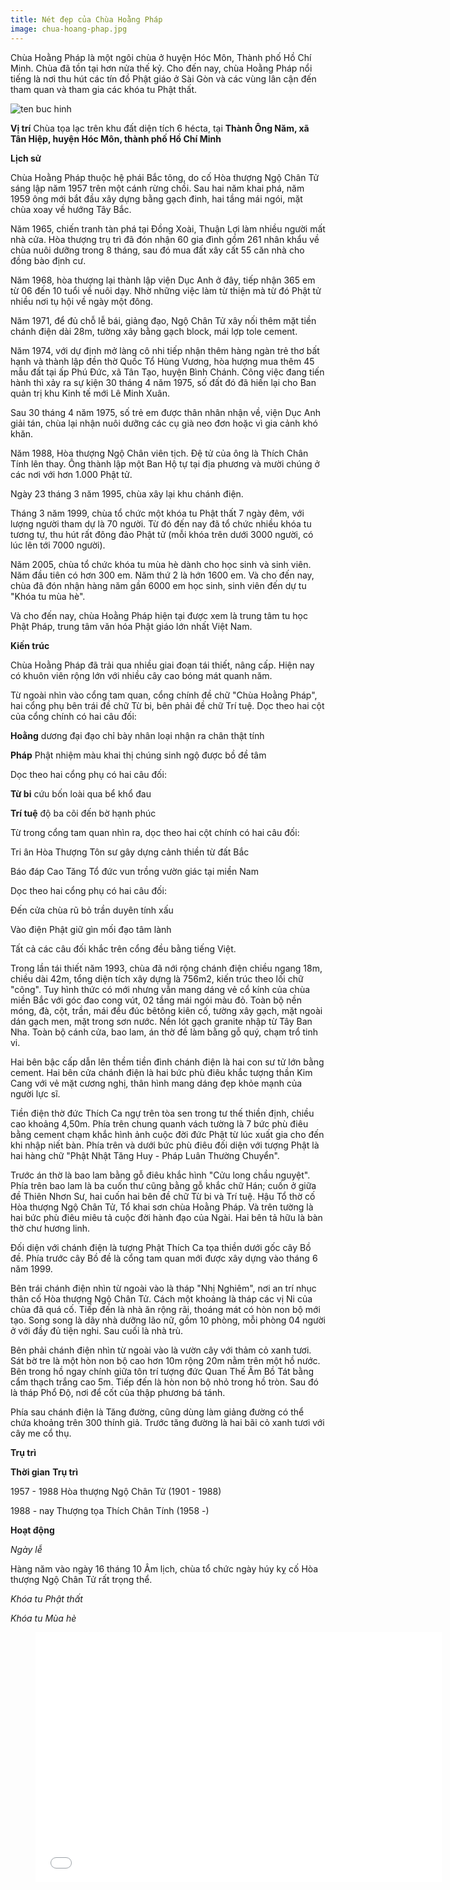 ```yaml
---
title: Nét đẹp của Chùa Hoằng Pháp
image: chua-hoang-phap.jpg
---
```



Chùa Hoằng Pháp là một ngôi chùa ở huyện Hóc Môn, Thành phố Hồ Chí Minh. Chùa đã tồn tại hơn nửa thế kỷ. Cho đến nay, chùa Hoằng Pháp nổi tiếng là nơi thu hút các tín đồ Phật giáo ở Sài Gòn và các vùng lân cận đến tham quan và tham gia các khóa tu Phật thất.

![ten buc hinh](https://upload.wikimedia.org/wikipedia/commons/thumb/d/de/Ch%C3%B9a_Ho%E1%BA%B1ng_Ph%C3%A1p.jpg/1024px-Ch%C3%B9a_Ho%E1%BA%B1ng_Ph%C3%A1p.jpg "ten buc hinh")

**Vị trí**
Chùa tọa lạc trên khu đất diện tích 6 hécta, tại **Thành Ông Năm, xã Tân Hiệp, huyện Hóc Môn, thành phố Hồ Chí Minh**

**Lịch sử**

Chùa Hoằng Pháp thuộc hệ phái Bắc tông, do cố Hòa thượng Ngộ Chân Tử sáng lập năm 1957 trên một cánh rừng chồi. Sau hai năm khai phá, năm 1959 ông mới bắt đầu xây dựng bằng gạch đinh, hai tầng mái ngói, mặt chùa xoay về hướng Tây Bắc.

Năm 1965, chiến tranh tàn phá tại Đồng Xoài, Thuận Lợi làm nhiều người mất nhà cửa. Hòa thượng trụ trì đã đón nhận 60 gia đình gồm 261 nhân khẩu về chùa nuôi dưỡng trong 8 tháng, sau đó mua đất xây cất 55 căn nhà cho đồng bào định cư.

Năm 1968, hòa thượng lại thành lập viện Dục Anh ở đây, tiếp nhận 365 em từ 06 đến 10 tuổi về nuôi dạy. Nhờ những việc làm từ thiện mà từ đó Phật tử nhiều nơi tụ hội về ngày một đông.

Năm 1971, để đủ chỗ lễ bái, giảng đạo, Ngộ Chân Tử xây nối thêm mặt tiền chánh điện dài 28m, tường xây bằng gạch block, mái lợp tole cement.

Năm 1974, với dự định mở làng cô nhi tiếp nhận thêm hàng ngàn trẻ thơ bất hạnh và thành lập đền thờ Quốc Tổ Hùng Vương, hòa hượng mua thêm 45 mẫu đất tại ấp Phú Đức, xã Tân Tạo, huyện Bình Chánh. Công việc đang tiến hành thì xảy ra sự kiện 30 tháng 4 năm 1975, số đất đó đã hiến lại cho Ban quản trị khu Kinh tế mới Lê Minh Xuân.

Sau 30 tháng 4 năm 1975, số trẻ em được thân nhân nhận về, viện Dục Anh giải tán, chùa lại nhận nuôi dưỡng các cụ già neo đơn hoặc vì gia cảnh khó khăn.

Năm 1988, Hòa thượng Ngộ Chân viên tịch. Đệ tử của ông là Thích Chân Tính lên thay. Ông thành lập một Ban Hộ tự tại địa phương và mười chúng ở các nơi với hơn 1.000 Phật tử.

Ngày 23 tháng 3 năm 1995, chùa xây lại khu chánh điện.

Tháng 3 năm 1999, chùa tổ chức một khóa tu Phật thất 7 ngày đêm, với lượng người tham dự là 70 người. Từ đó đến nay đã tổ chức nhiều khóa tu tương tự, thu hút rất đông đảo Phật tử (mỗi khóa trên dưới 3000 người, có lúc lên tới 7000 người).

Năm 2005, chùa tổ chức khóa tu mùa hè dành cho học sinh và sinh viên. Năm đầu tiên có hơn 300 em. Năm thứ 2 là hớn 1600 em. Và cho đến nay, chùa đã đón nhận hàng năm gần 6000 em học sinh, sinh viên đến dự tu "Khóa tu mùa hè".

Và cho đến nay, chùa Hoằng Pháp hiện tại được xem là trung tâm tu học Phật Pháp, trung tâm văn hóa Phật giáo lớn nhất Việt Nam.

**Kiến trúc**

Chùa Hoằng Pháp đã trải qua nhiều giai đoạn tái thiết, nâng cấp. Hiện nay có khuôn viên rộng lớn với nhiều cây cao bóng mát quanh năm.

Từ ngoài nhìn vào cổng tam quan, cổng chính đề chữ "Chùa Hoằng Pháp", hai cổng phụ bên trái đề chữ Từ bi, bên phải đề chữ Trí tuệ. Dọc theo hai cột của cổng chính có hai câu đối:

**Hoằng** dương đại đạo chỉ bày nhân loại nhận ra chân thật tính

**Pháp** Phật nhiệm màu khai thị chúng sinh ngộ được bồ đề tâm

Dọc theo hai cổng phụ có hai câu đối:

**Từ bi** cứu bốn loài qua bể khổ đau

**Trí tuệ** độ ba cõi đến bờ hạnh phúc

Từ trong cổng tam quan nhìn ra, dọc theo hai cột chính có hai câu đối:

Tri ân Hòa Thượng Tôn sư gây dựng cảnh thiền từ đất Bắc

Báo đáp Cao Tăng Tổ đức vun trồng vườn giác tại miền Nam

Dọc theo hai cổng phụ có hai câu đối:

Đến cửa chùa rũ bỏ trần duyên tính xấu

Vào điện Phật giữ gìn mối đạo tâm lành

Tất cả các câu đối khắc trên cổng đều bằng tiếng Việt.

Trong lần tái thiết năm 1993, chùa đã nới rộng chánh điện chiều ngang 18m, chiều dài 42m, tổng diện tích xây dựng là 756m2, kiến trúc theo lối chữ "công". Tuy hình thức có mới nhưng vẫn mang dáng vẻ cổ kính của chùa miền Bắc với góc đao cong vút, 02 tầng mái ngói màu đỏ. Toàn bộ nền móng, đà, cột, trần, mái đều đúc bêtông kiên cố, tường xây gạch, mặt ngoài dán gạch men, mặt trong sơn nước. Nền lót gạch granite nhập từ Tây Ban Nha. Toàn bộ cánh cửa, bao lam, án thờ đề làm bằng gỗ quý, chạm trổ tinh vi.

Hai bên bậc cấp dẫn lên thềm tiền đình chánh điện là hai con sư tử lớn bằng cement. Hai bên cửa chánh điện là hai bức phù điêu khắc tượng thần Kim Cang với vẻ mặt cương nghị, thân hình mang dáng đẹp khỏe mạnh của người lực sĩ.

Tiền điện thờ đức Thích Ca ngự trên tòa sen trong tư thế thiền định, chiều cao khoảng 4,50m. Phía trên chung quanh vách tường là 7 bức phù điêu bằng cement chạm khắc hình ảnh cuộc đời đức Phật từ lúc xuất gia cho đến khi nhập niết bàn. Phía trên và dưới bức phù điêu đối diện với tượng Phật là hai hàng chữ "Phật Nhật Tăng Huy - Pháp Luân Thường Chuyển".

Trước án thờ là bao lam bằng gỗ điêu khắc hình "Cửu long chầu nguyệt". Phía trên bao lam là ba cuốn thư cũng bằng gỗ khắc chữ Hán; cuốn ở giữa đề Thiên Nhơn Sư, hai cuốn hai bên đề chữ Từ bi và Trí tuệ. Hậu Tổ thờ cố Hòa thượng Ngộ Chân Tử, Tổ khai sơn chùa Hoằng Pháp. Và trên tường là hai bức phù điêu miêu tả cuộc đời hành đạo của Ngài. Hai bên tả hữu là bàn thờ chư hương linh.

Đối diện với chánh điện là tượng Phật Thích Ca tọa thiền dưới gốc cây Bồ đề. Phía trước cây Bồ đề là cổng tam quan mới được xây dựng vào tháng 6 năm 1999.

Bên trái chánh điện nhìn từ ngoài vào là tháp "Nhị Nghiêm", nơi an trí nhục thân cố Hòa thượng Ngộ Chân Tử. Cách một khoảng là tháp các vị Ni của chùa đã quá cố. Tiếp đến là nhà ăn rộng rãi, thoáng mát có hòn non bộ mới tạo. Song song là dãy nhà dưỡng lão nữ, gồm 10 phòng, mỗi phòng 04 người ở với đầy đủ tiện nghi. Sau cuối là nhà trù.

Bên phải chánh điện nhìn từ ngoài vào là vườn cây với thảm cỏ xanh tươi. Sát bờ tre là một hòn non bộ cao hơn 10m rộng 20m nằm trên một hồ nước. Bên trong hồ ngay chính giữa tôn trí tượng đức Quan Thế Âm Bồ Tát bằng cẩm thạch trắng cao 5m. Tiếp đến là hòn non bộ nhỏ trong hồ tròn. Sau đó là tháp Phổ Độ, nơi để cốt của thập phương bá tánh.

Phía sau chánh điện là Tăng đường, cũng dùng làm giảng đường có thể chứa khoảng trên 300 thính giả. Trước tăng đường là hai bãi cỏ xanh tươi với cây me cổ thụ.

**Trụ trì**

**Thời gian**	**Trụ trì**

1957 - 1988	Hòa thượng Ngộ Chân Tử (1901 - 1988)

1988 - nay	Thượng tọa Thích Chân Tính (1958 -)

**Hoạt động**

*Ngày lễ*

Hàng năm vào ngày 16 tháng 10 Âm lịch, chùa tổ chức ngày húy kỵ cố Hòa thượng Ngộ Chân Tử rất trọng thể.

*Khóa tu Phật thất*

*Khóa tu Mùa hè*

<figure><iframe width="650" height="400" src="//www.youtube-nocookie.com/embed/67mo2oLyx7Q" frameborder="0" allowfullscreen></iframe></figure>